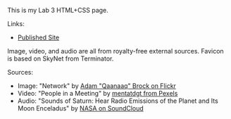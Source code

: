 This is my Lab 3 HTML+CSS page.

Links:
* [Published Site](https://edeolive.github.io/fa21-cse110-lab3/)

Image, video, and audio are all from royalty-free external sources.
Favicon is based on SkyNet from Terminator.

Sources:
* Image: "Network" by [Adam "Qaanaaq" Brock on Flickr](https://www.flickr.com/photos/22555876@N00)
* Video: "People in a Meeting" by [mentatdgt from Pexels](https://www.pexels.com/video/people-in-a-meeting-1292738/)
* Audio: "Sounds of Saturn: Hear Radio Emissions of the Planet and Its Moon Enceladus" by [NASA on SoundCloud](https://soundcloud.com/nasa) 